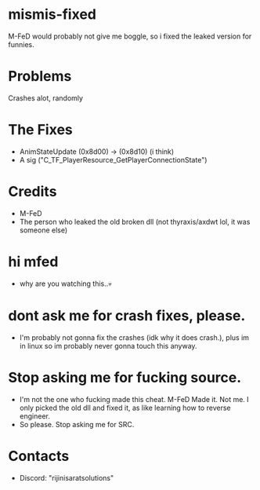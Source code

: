 # mismis-fixed
M-FeD would probably not give me boggle, so i fixed the leaked version for funnies.

# Problems
Crashes alot, randomly

# The Fixes
- AnimStateUpdate (0x8d00) -> (0x8d10) (i think)
- A sig ("C_TF_PlayerResource_GetPlayerConnectionState")

# Credits
- M-FeD
- The person who leaked the old broken dll (not thyraxis/axdwt lol, it was someone else)

# hi mfed
- why are you watching this..💀

# dont ask me for crash fixes, please.
- I'm probably not gonna fix the crashes (idk why it does crash.), plus im in linux so im probably never gonna touch this anyway.

# Stop asking me for fucking source.
- I'm not the one who fucking made this cheat. M-FeD Made it. Not me. I only picked the old dll and fixed it, as like learning how to reverse engineer.
- So please. Stop asking me for SRC.

# Contacts
- Discord: "rijinisaratsolutions"

